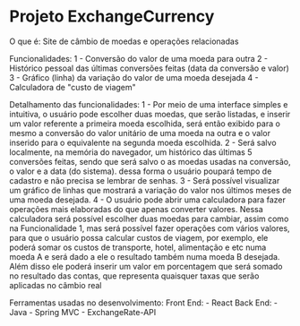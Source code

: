 # Projeto ExchangeCurrency

O que é:
  Site de câmbio de moedas e operações relacionadas
  
Funcionalidades:
  1 - Conversão do valor de uma moeda para outra
  2 - Histórico pessoal das últimas conversões feitas (data da conversão e valor)
  3 - Gráfico (linha) da variação do valor de uma moeda desejada
  4 - Calculadora de "custo de viagem"
  
Detalhamento das funcionalidades:
  1 - Por meio de uma interface simples e intuitiva, o usuário pode escolher duas moedas, que serão listadas, e inserir um valor referente a primeira moeda escolhida,
  será então exibido para o mesmo a conversão do valor unitário de uma moeda na outra e o valor inserido para o equivalente na segunda moeda escolhida.
  2 - Será salvo localmente, na memória do navegador, um histórico das últimas 5 conversões feitas, sendo que será salvo o as moedas usadas na conversão, o valor e a data (do sistema).
  dessa forma o usuário poupará tempo de cadastro e não precisa se lembrar de senhas.
  3 - Será possível visualizar um gráfico de linhas que mostrará a variação do valor nos últimos meses de uma moeda desejada.
  4 - O usuário pode abrir uma calculadora para fazer operações mais elaboradas do que apenas converter valores. Nessa calculadora será possível escolher duas moedas para cambiar,
  assim como na Funcionalidade 1, mas será possível fazer operações com vários valores, para que o usuário possa calcular custos de viagem, por exemplo, ele poderá somar os custos de transporte,
  hotel, alimentação e etc numa moeda A e será dado a ele o resultado também numa moeda B desejada. Além disso ele poderá inserir um valor em porcentagem que será somado no resultado das contas,
  que representa quaisquer taxas que serão aplicadas no câmbio real

Ferramentas usadas no desenvolvimento:
  Front End:
    - React
  Back End:
    - Java
    - Spring MVC
    - ExchangeRate-API
